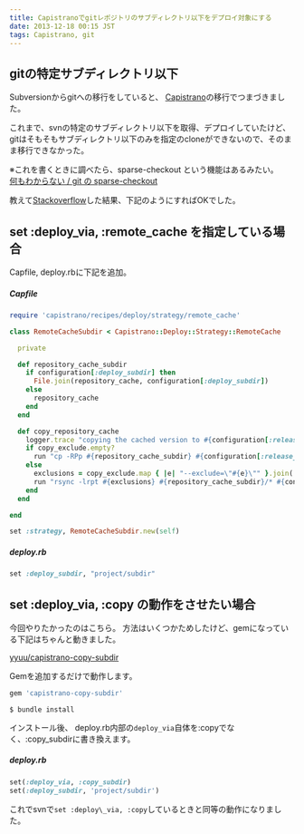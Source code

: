 ```yaml
---
title: Capistranoでgitレポジトリのサブディレクトリ以下をデプロイ対象にする
date: 2013-12-18 00:15 JST
tags: Capistrano, git
---
```


gitの特定サブディレクトリ以下
--------------------------------
Subversionからgitへの移行をしていると、
[Capistrano](https://github.com/capistrano/capistrano)の移行でつまづきました。

これまで、svnの特定のサブディレクトリ以下を取得、デプロイしていたけど、
gitはそもそもサブディレクトリ以下のみを指定のcloneができないので、そのまま移行できなかった。  

※これを書くときに調べたら、sparse-checkout という機能はあるみたい。   
[何もわからない / git の sparse-checkout](http://okitan.tumblr.com/post/7642201668/git-sparse-checkout)

教えて[Stackoverflow](http://stackoverflow.com/questions/29168/deploying-a-git-subdirectory-in-capistrano)した結果、下記のようにすればOKでした。

set \:deploy\_via, \:remote\_cache を指定している場合
-----------------
Capfile, deploy.rbに下記を追加。

##### Capfile
```ruby
require 'capistrano/recipes/deploy/strategy/remote_cache'

class RemoteCacheSubdir < Capistrano::Deploy::Strategy::RemoteCache

  private

  def repository_cache_subdir
    if configuration[:deploy_subdir] then
      File.join(repository_cache, configuration[:deploy_subdir])
    else
      repository_cache
    end
  end

  def copy_repository_cache
    logger.trace "copying the cached version to #{configuration[:release_path]}"
    if copy_exclude.empty? 
      run "cp -RPp #{repository_cache_subdir} #{configuration[:release_path]} && #{mark}"
    else
      exclusions = copy_exclude.map { |e| "--exclude=\"#{e}\"" }.join(' ')
      run "rsync -lrpt #{exclusions} #{repository_cache_subdir}/* #{configuration[:release_path]} && #{mark}"
    end
  end

end

set :strategy, RemoteCacheSubdir.new(self)
```

##### deploy.rb
```ruby
set :deploy_subdir, "project/subdir"
```

## set \:deploy\_via, \:copy の動作をさせたい場合
今回やりたかったのはこちら。
方法はいくつかためしたけど、gemになっている下記はちゃんと動きました。

[yyuu/capistrano-copy-subdir](https://github.com/yyuu/capistrano-copy-subdir)

Gemを追加するだけで動作します。

```ruby
gem 'capistrano-copy-subdir'
```

```shell
$ bundle install
```

インストール後、
deploy.rb内部の`deploy_via`自体を\:copyでなく、\:copy_subdirに書き換えます。

##### deploy.rb
```ruby
set(:deploy_via, :copy_subdir)
set(:deploy_subdir, 'project/subdir')
```

これでsvnで`set :deploy\_via, :copy`しているときと同等の動作になりました。

